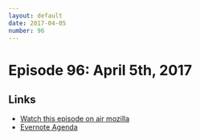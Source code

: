 ```yaml
---
layout: default
date: 2017-04-05
number: 96
---
```


# Episode 96: April 5th, 2017

## Links
* [Watch this episode on air mozilla](https://air.mozilla.org/the-joy-of-coding-episode-96/)
* [Evernote Agenda](https://www.evernote.com/l/AbJ4PrbJwN5Fu7ReZ67jV64RvyRKSsJKAXQ)
